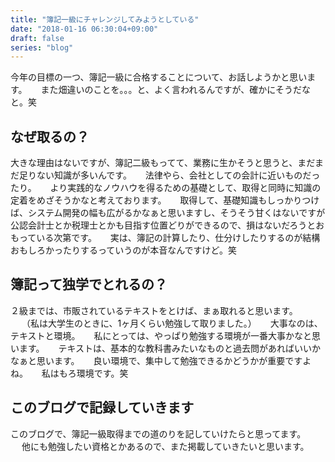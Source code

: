 ```yaml
---
title: "簿記一級にチャレンジしてみようとしている"
date: "2018-01-16 06:30:04+09:00"
draft: false
series: "blog"
---
```

今年の目標の一つ、簿記一級に合格することについて、お話しようかと思います。
　
また畑違いのことを。。。と、よく言われるんですが、確かにそうだなと。笑
　
<h2>なぜ取るの？</h2>

大きな理由はないですが、簿記二級もってて、業務に生かそうと思うと、まだまだ足りない知識が多いんです。
　
法律やら、会社としての会計に近いものだったり。
　
より実践的なノウハウを得るための基礎として、取得と同時に知識の定着をめざそうかなと考えております。
　
取得して、基礎知識もしっかりつけば、システム開発の幅も広がるかなぁと思いますし、そうそう甘くはないですが公認会計士とか税理士とかも目指す位置どりができるので、損はないだろうとおもっている次第です。
　
実は、簿記の計算したり、仕分けしたりするのが結構おもしろかったりするっていうのが本音なんですけど。笑
　
<h2>簿記って独学でとれるの？</h2>

２級までは、市販されているテキストをとけば、まぁ取れると思います。
　
（私は大学生のときに、1ヶ月くらい勉強して取りました。）
　
大事なのは、テキストと環境。
　
私にとっては、やっぱり勉強する環境が一番大事かなと思います。
　
テキストは、基本的な教科書みたいなものと過去問があればいいかなぁと思います。
　
良い環境で、集中して勉強できるかどうかが重要ですよね。
　
私はもろ環境です。笑
　
<h2>このブログで記録していきます</h2>

このブログで、簿記一級取得までの道のりを記していけたらと思ってます。
　
他にも勉強したい資格とかあるので、また掲載していきたいと思います。
　